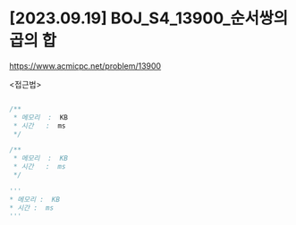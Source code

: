 #   [2023.09.19] BOJ_S4_13900_순서쌍의 곱의 합
https://www.acmicpc.net/problem/13900

<접근법>

```
```




```java
/**
 * 메모리  :  KB
 * 시간   :  ms
 */
```



```js
/**
 * 메모리  :  KB
 * 시간   :  ms
 */
```




```python
'''
* 메모리 :  KB
* 시간 :  ms
'''
```
